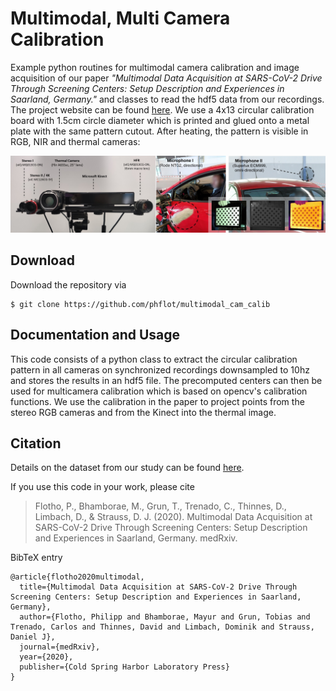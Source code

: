 # Multimodal, Multi Camera Calibration

Example python routines for multimodal camera calibration and image acquisition of our paper *"Multimodal Data Acquisition at SARS-CoV-2 Drive 
Through Screening Centers: Setup Description and Experiences in Saarland, Germany."* and classes to read the hdf5 data 
from our recordings. The project website can be found [here](https://www.snnu.uni-saarland.de/covid19/). We use a 4x13 circular calibration board with 1.5cm circle diameter which is printed and glued 
onto a metal plate with the same pattern cutout. After heating, the pattern is visible in RGB, NIR and thermal cameras: 

![Fig1](img/fig1.jpg)

## Download

Download the repository via
```
$ git clone https://github.com/phflot/multimodal_cam_calib
```

## Documentation and Usage

This code consists of a python class to extract the circular calibration pattern in all cameras on synchronized 
recordings downsampled to 10hz and stores the results in an hdf5 file. The precomputed centers can then be used for
multicamera calibration which is based on opencv's calibration functions. We use the calibration in the paper to project points from the stereo RGB cameras and from the Kinect into the thermal image.  

## Citation

Details on the dataset from our study can be found [here](https://www.snnu.uni-saarland.de/covid19/).

If you use this code in your work, please cite
  
> Flotho, P., Bhamborae, M., Grun, T., Trenado, C., Thinnes, D., Limbach, D., & Strauss, D. J. (2020). Multimodal Data Acquisition at SARS-CoV-2 Drive Through Screening Centers: Setup Description and Experiences in Saarland, Germany. medRxiv.

BibTeX entry
```
@article{flotho2020multimodal,
  title={Multimodal Data Acquisition at SARS-CoV-2 Drive Through Screening Centers: Setup Description and Experiences in Saarland, Germany},
  author={Flotho, Philipp and Bhamborae, Mayur and Grun, Tobias and Trenado, Carlos and Thinnes, David and Limbach, Dominik and Strauss, Daniel J},
  journal={medRxiv},
  year={2020},
  publisher={Cold Spring Harbor Laboratory Press}
}
```
